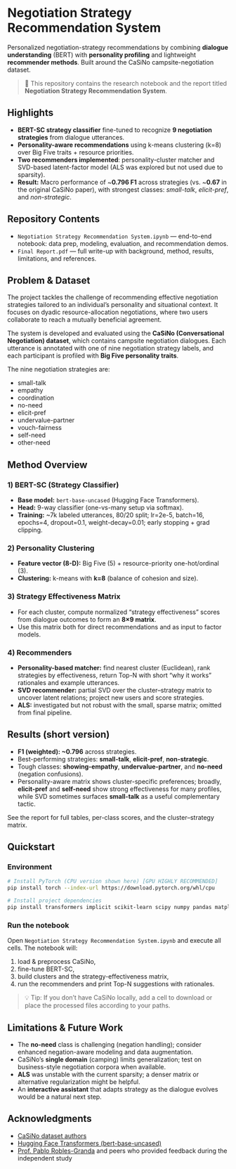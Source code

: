 # Negotiation Strategy Recommendation System

Personalized negotiation-strategy recommendations by combining **dialogue understanding** (BERT) with **personality profiling** and lightweight **recommender methods**. Built around the CaSiNo campsite-negotiation dataset.

> 📝 This repository contains the research notebook and the report titled **Negotiation Strategy Recommendation System**.

## Highlights
- **BERT-SC strategy classifier** fine-tuned to recognize **9 negotiation strategies** from dialogue utterances.
- **Personality-aware recommendations** using k-means clustering (k=8) over Big Five traits + resource priorities.
- **Two recommenders implemented**: personality-cluster matcher and SVD-based latent-factor model (ALS was explored but not used due to sparsity).
- **Result:** Macro performance of ~**0.796 F1** across strategies (vs. ~**0.67** in the original CaSiNo paper), with strongest classes: *small-talk*, *elicit-pref*, and *non-strategic*.

## Repository Contents
- `Negotiation Strategy Recommendation System.ipynb` — end-to-end notebook: data prep, modeling, evaluation, and recommendation demos.
- `Final Report.pdf` — full write-up with background, method, results, limitations, and references.

## Problem & Dataset  
The project tackles the challenge of recommending effective negotiation strategies tailored to an individual’s personality and situational context. It focuses on dyadic resource-allocation negotiations, where two users collaborate to reach a mutually beneficial agreement.  

The system is developed and evaluated using the **CaSiNo (Conversational Negotiation) dataset**, which contains campsite negotiation dialogues. Each utterance is annotated with one of nine negotiation strategy labels, and each participant is profiled with **Big Five personality traits**.  

The nine negotiation strategies are:  
- small-talk  
- empathy  
- coordination  
- no-need  
- elicit-pref  
- undervalue-partner  
- vouch-fairness  
- self-need  
- other-need  

## Method Overview
### 1) BERT-SC (Strategy Classifier)
- **Base model:** `bert-base-uncased` (Hugging Face Transformers).
- **Head:** 9-way classifier (one-vs-many setup via softmax).
- **Training:** ~7k labeled utterances, 80/20 split; lr=2e-5, batch=16, epochs=4, dropout=0.1, weight-decay=0.01; early stopping + grad clipping.

### 2) Personality Clustering
- **Feature vector (8-D):** Big Five (5) + resource-priority one-hot/ordinal (3).
- **Clustering:** k-means with **k=8** (balance of cohesion and size).

### 3) Strategy Effectiveness Matrix
- For each cluster, compute normalized “strategy effectiveness” scores from dialogue outcomes to form an **8×9 matrix**.
- Use this matrix both for direct recommendations and as input to factor models.

### 4) Recommenders
- **Personality-based matcher:** find nearest cluster (Euclidean), rank strategies by effectiveness, return Top-N with short “why it works” rationales and example utterances.
- **SVD recommender:** partial SVD over the cluster–strategy matrix to uncover latent relations; project new users and score strategies.
- **ALS:** investigated but not robust with the small, sparse matrix; omitted from final pipeline.

## Results (short version)
- **F1 (weighted): ~0.796** across strategies.
- Best-performing strategies: **small-talk**, **elicit-pref**, **non-strategic**.
- Tough classes: **showing-empathy**, **undervalue-partner**, and **no-need** (negation confusions).
- Personality-aware matrix shows cluster-specific preferences; broadly, **elicit-pref** and **self-need** show strong effectiveness for many profiles, while SVD sometimes surfaces **small-talk** as a useful complementary tactic.

See the report for full tables, per-class scores, and the cluster–strategy matrix.

## Quickstart
### Environment
```bash
# Install PyTorch (CPU version shown here) [GPU HIGHLY RECOMMENDED]
pip install torch --index-url https://download.pytorch.org/whl/cpu

# Install project dependencies
pip install transformers implicit scikit-learn scipy numpy pandas matplotlib seaborn tqdm threadpoolctl
```

### Run the notebook
Open `Negotiation Strategy Recommendation System.ipynb` and execute all cells. The notebook will:
1) load & preprocess CaSiNo,
2) fine-tune BERT-SC,
3) build clusters and the strategy-effectiveness matrix,
4) run the recommenders and print Top-N suggestions with rationales.

> 💡 Tip: If you don’t have CaSiNo locally, add a cell to download or place the processed files according to your paths.

## Limitations & Future Work
- The **no-need** class is challenging (negation handling); consider enhanced negation-aware modeling and data augmentation.
- CaSiNo’s **single domain** (camping) limits generalization; test on business-style negotiation corpora when available.
- **ALS** was unstable with the current sparsity; a denser matrix or alternative regularization might be helpful.
- An **interactive assistant** that adapts strategy as the dialogue evolves would be a natural next step.

## Acknowledgments
- [CaSiNo dataset authors](https://github.com/kushalchawla/CaSiNo)
- [Hugging Face Transformers (bert-base-uncased)](https://huggingface.co/google-bert/bert-base-uncased)
- [Prof. Pablo Robles-Granda](https://scholar.google.com/citations?user=f5QdoegAAAAJ&hl=en) and peers who provided feedback during the independent study
